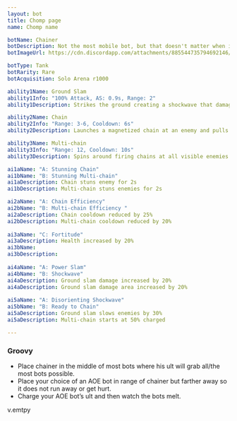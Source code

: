 ```yaml
---
layout: bot
title: Chomp page
name: Chomp name

botName: Chainer
botDescription: Not the most mobile bot, but that doesn't matter when it can bring the fight to itself.
botImageUrl: https://cdn.discordapp.com/attachments/885544735794692146/885545888360054794/chainer.png

botType: Tank
botRarity: Rare
botAcquisition: Solo Arena r1000

ability1Name: Ground Slam
ability1Info: "100% Attack, AS: 0.9s, Range: 2"
ability1Description: Strikes the ground creating a shockwave that damages nearby enemies

ability2Name: Chain
ability2Info: "Range: 3-6, Cooldown: 6s"
ability2Description: Launches a magnetized chain at an enemy and pulls them towards the Chainer

ability3Name: Multi-chain
ability3Info: "Range: 12, Cooldown: 10s"
ability3Description: Spins around firing chains at all visible enemies then pulls them all in together

ai1aName: "A: Stunning Chain"
ai1bName: "B: Stunning Multi-chain"
ai1aDescription: Chain stuns enemy for 2s
ai1bDescription: Multi-chain stuns enemies for 2s

ai2aName: "A: Chain Efficiency"
ai2bName: "B: Multi-chain Efficiency " 
ai2aDescription: Chain cooldown reduced by 25%
ai2bDescription: Multi-chain cooldown reduced by 20%
		
ai3aName: "C: Fortitude"
ai3aDescription: Health increased by 20%
ai3bName: 
ai3bDescription: 
	
ai4aName: "A: Power Slam"
ai4bName: "B: Shockwave"
ai4aDescription: Ground slam damage increased by 20%
ai4aDescription: Ground slam damage area increased by 20%
	
ai5aName: "A: Disorienting Shockwave"
ai5bName: "B: Ready to Chain"       
ai5aDescription: Ground slam slows enemies by 30%
ai5aDescription: Multi-chain starts at 50% charged

---
```


### Groovy

- Place chainer in the middle of most bots where his ult will grab all/the most bots possible. 
- Place your choice of an AOE bot in range of chainer but farther away so it does not run away or get hurt. 
- Charge your AOE bot’s ult and then watch the bots melt.


v.emtpy
